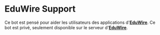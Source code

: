 # EduWire Support

Ce bot est pensé pour aider les utilisateurs des applications d'**[EduWire](https://github.com/EduWireApps/)**. Ce bot est privé, seulement disponible sur le serveur d'**[EduWire](https://discord.gg/f923ePxXNS)**.
